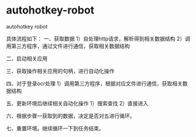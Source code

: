 # autohotkey-robot
autohotkey robot


具体流程如下：
一、获取数据
  1）自处理http请求，解析得到相关数据结构
  2）调用第三方程序，通过文件进行通信，获取相关数据结构

二、启动相关应用

三、获取操作相关应用的句柄，进行自动化操作

四、对于登录ocr处理
  1）调用第三方程序，根据对应文件进行通信，获取相关数据结构

五、更新环境后继续相关自动化操作
  1）搜索查找
  2）直接进入

六、根据步骤一获取到的数据，决定是否对五进行循环。

七、重置环境。继续循环一下到任务结束。
